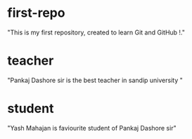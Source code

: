 # first-repo
"This is my first repository, created to learn Git and GitHub !."

# teacher
"Pankaj Dashore sir is the best teacher in sandip university "

# student 
"Yash Mahajan is faviourite student of Pankaj Dashore sir"

